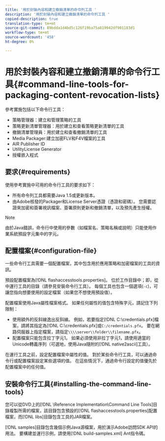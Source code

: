 ```yaml
---
title: '用於封裝內容和建立撤銷清單的命令列工具 '
description: '用於封裝內容和建立撤銷清單的命令列工具 '
copied-description: true
translation-type: tm+mt
source-git-commit: 89bdda1d4bd5c126f19ba75a819942df901183d1
workflow-type: tm+mt
source-wordcount: '458'
ht-degree: 0%

---
```



# 用於封裝內容和建立撤銷清單的命令行工具{#command-line-tools-for-packaging-content-revocation-lists}

參考實施包括以下命令行工具：

* 策略管理器：建立和管理策略的工具
* 策略更新清單管理器：用於建立和查看策略更新清單的工具
* 撤銷清單管理員：用於建立和查看撤銷清單的工具
* Media Packager:建立加密FLV和F4V檔案的工具
* AIR Publisher ID
* UtilityLicense Generator
* 授權嵌入程式

## 要求{#requirements}

使用參考實施中可用的命令行工具的要求如下：

* 所有命令列工具都需要Java 1.5或更新版本。
* 由Adobe核發的Packager和License Server憑證（憑證和密碼）。 您需要認證來加密和簽署視訊檔案、簽署原則更新和撤銷清單，以及預先產生授權。

>[!NOTE]
>
>由於Java錯誤，命令行中使用的參數（如檔案名、策略名稱或說明）只能使用作業系統預設字元集中的字元。

## 配置檔案{#configuration-file}

一些命令行工具需要一個配置檔案，其中包含用於應用策略和加密檔案的工具的資訊。

預設配置檔案為[!DNL flashaccesstools.properties]。 位於工作目錄中；即，從中運行工具的目錄（請參見安裝命令行工具）。 每個工具也包含一個選項(`-c`)，可讓您指向想要使用的設定檔案（如果您不想使用預設值）。

配置檔案使用Java屬性檔案格式。 如果任何屬性的值包含特殊字元，請記住下列限制：

* 使用額外的反斜線逸出反斜線。 例如，若要指定[!DNL C:\credentials.pfx]檔案，請將其指定為[!DNL C:\\credentials.pfx]或`C:/credentials.pfx`。 要在網路伺服器上指定檔案，請指定`\\\\server\\folder\\filename.pfx`。
* 配置檔案只能包含拉丁字元1。 如果必須使用非拉丁字元1，請使用適當的Unicode轉義序列（可選地，使用Java隨附的[!DNL native2ascii]工具）。

在運行工具之前，設定配置檔案中屬性的值。 對於某些命令行工具，可以通過命令行或配置檔案設定某些選項的值。 在這些情況下，通過命令行設定的值優先於配置檔案中的任何值。

## 安裝命令行工具{#installing-the-command-line-tools}

您可以從DVD上的[!DNL \Reference Implementation\Command Line Tools]目錄複製所需的檔案，該目錄包含預設的[!DNL flashaccesstools.properties]配置檔案，而[!DNL libs]目錄包含工具的JAR檔案。

[!DNL samples]目錄包含幾個示例Java源檔案，用於演示Adobe訪問SDK API的用法。 要構建並運行示例，請使用[!DNL build-samples.xml] Ant指令碼。